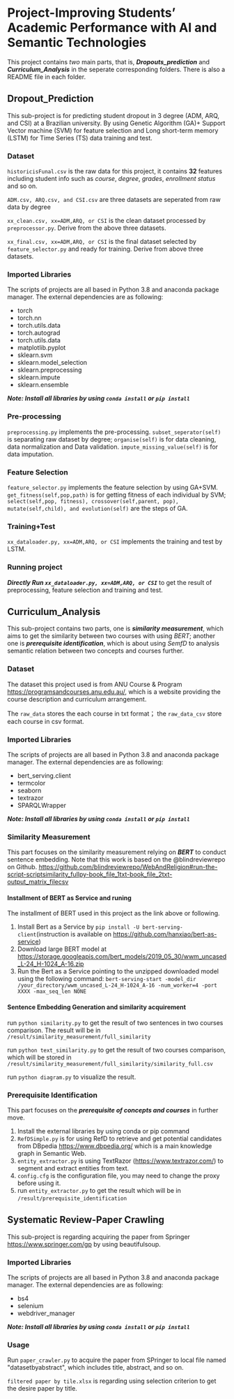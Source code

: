 # Project-Improving Students’ Academic Performance with AI and Semantic Technologies
This project contains *two* main parts, that is, ***Dropouts_prediction*** and ***Curriculum_Analysis*** in the seperate corresponding folders. There is also a README file in each folder.

## Dropout_Prediction
This sub-project is for predicting student dropout in 3 degree (ADM, ARQ, and CSI) at a Brazilian university. By using Genetic Algorithm (GA)+ Support Vector machine (SVM) for feature selection and Long short-term memory (LSTM) for Time Series (TS) data training and test.

### Dataset
`historicisFunal.csv` is the raw data for this project, it contains **32** features including student info such as *course*, *degree*, *grades*, *enrollment status* and so on.

`ADM.csv, ARQ.csv, and CSI.csv` are three datasets are seperated from raw data by degree

`xx_clean.csv, xx=ADM,ARQ, or CSI` is the clean dataset processed by `preprocessor.py`. Derive from the above three datasets.

`xx_final.csv, xx=ADM,ARQ, or CSI` is the final dataset selected by `feature_selector.py` and ready for training. Derive from above three datasets.


### Imported Libraries
The scripts of projects are all based in Python 3.8 and anaconda package manager. The external dependencies are as following:

* torch
* torch.nn
* torch.utils.data
* torch.autograd
* torch.utils.data
* matplotlib.pyplot 
* sklearn.svm
* sklearn.model_selection
* sklearn.preprocessing
* sklearn.impute
* sklearn.ensemble

***Note: Install all libraries by using `conda install` or `pip install`***

### Pre-processing
`preprocessing.py` implements the pre-processing. `subset_seperator(self)` is separating raw dataset by degree; `organise(self)` is for data cleaning, data normalization and Data validation. `impute_missing_value(self)` is for data imputation.

 




### Feature Selection

`feature_selector.py` implements the feature selection by using GA+SVM. `get_fitness(self,pop,path)` is for getting fitness of each individual by SVM; `select(self,pop, fitness), crossover(self,parent, pop), mutate(self,child), and evolution(self)` are the steps of GA.


### Training+Test
`xx_dataloader.py, xx=ADM,ARQ, or CSI` implements the training and test by LSTM.

### Running project

***Directly Run `xx_dataloader.py, xx=ADM,ARQ, or CSI`*** to get the result of preprocessing, feature selection and training and test.

## Curriculum_Analysis
This sub-project contains two parts, one is ***similarity measurement***, which aims to get the similarity between two courses with using *BERT*; another one is ***prerequisite identification***, which is about using *SemfD* to analysis semantic relation between two concepts and courses further.
### Dataset
The dataset this project used is from ANU Course & Program https://programsandcourses.anu.edu.au/, which is a website providing the course description and curriculum arrangement.

The `raw_data` stores the each course in txt format； the `raw_data_csv` store each course in csv format.  
### Imported Libraries
The scripts of projects are all based in Python 3.8 and anaconda package manager. The external dependencies are as following:
* bert_serving.client
* termcolor
* seaborn
* textrazor
* SPARQLWrapper

***Note: Install all libraries by using `conda install` or `pip install`***
### Similarity Measurement

This part focuses on the similarity measurement relying on ***BERT*** to conduct sentence embedding. Note that this work is based on the @blindreviewrepo on Github. https://github.com/blindreviewrepo/WebAndReligion#run-the-script-scriptsimilarity_fullpy-book_file_1txt-book_file_2txt-output_matrix_filecsv
#### Installment of BERT as Service and runing
The installment of BERT used in this project as the link above or following.
1. Install Bert as a Service by `pip install -U bert-serving-client`(instruction is available on https://github.com/hanxiao/bert-as-service)
2. Download large BERT model at https://storage.googleapis.com/bert_models/2019_05_30/wwm_uncased_L-24_H-1024_A-16.zip
3. Run the Bert as a Service pointing to the unzipped downloaded model using the following command: `bert-serving-start -model_dir /your_directory/wwm_uncased_L-24_H-1024_A-16 -num_worker=4 -port XXXX -max_seq_len NONE`

#### Sentence Embedding Generation and similarity acquirement

run `python similarity.py` to get the result of two sentences in two courses comparison. The result will be in `/result/similarity_measurement/full_similarity`

run `python text_similarity.py` to get the result of two courses comparison, which will be stored in `/result/similarity_measurement/full_similarity/similarity_full.csv`

run `python diagram.py` to visualize the result.

### Prerequisite Identification

This part focuses on the ***prerequisite of concepts and courses*** in further move.

1. Install the external libraries by using conda or pip command
2. `RefDSimple.py` is for using RefD to retrieve and get potential candidates from DBpedia https://www.dbpedia.org/ which is a main knowledge graph in Semantic Web.
3. `entity_extractor.py` is using TextRazor (https://www.textrazor.com/) to segment and extract entities from text.
4. `config.cfg` is the configuration file, you may need to change the proxy before using it.
5. run `entity_extractor.py` to get the result which will be in `/result/prerequisite_identification`
## Systematic Review-Paper Crawling

This sub-project is regarding acquiring the paper from Springer https://www.springer.com/gp by using beautifulsoup.

### Imported Libraries
The scripts of projects are all based in Python 3.8 and anaconda package manager. The external dependencies are as following:

* bs4
* selenium
* webdriver_manager

***Note: Install all libraries by using `conda install` or `pip install`***

### Usage
Run `paper_crawler.py` to acquire the paper from SPringer to local file named "datasetbyabstract", which includes title, abstract, and so on.

`filtered paper by tile.xlsx` is regarding using selection criterion to get the desire paper by title.

